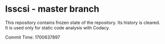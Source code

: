 # lsscsi - master branch

This repository contains frozen state of the repository.
Its history is cleared. It is used only for static code
analysis with Codacy.

Commit Time: 1700637897